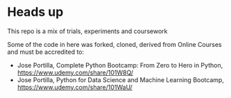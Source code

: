 # Heads up
This repo is a mix of trials, experiments and coursework 

Some of the code in here was forked, cloned, derived from Online Courses and must be accredited to:

- Jose Portilla, Complete Python Bootcamp: From Zero to Hero in Python, https://www.udemy.com/share/101W8Q/ 
- Jose Portilla, Python for Data Science and Machine Learning Bootcamp, https://www.udemy.com/share/101WaU/
